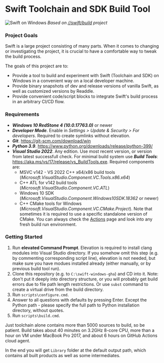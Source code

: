 # Swift Toolchain and SDK Build Tool
![Swift on Windows](doc/img/swift-windows-cover.png)
_Based on [//swift/build](https://github.com/compnerd/swift-build) project_

### Project Goals
Swift is a large project consisting of many parts. When it comes to changing or investigating the project, it is crucial to have a comfortable way to tweak the build process.

The goals of this project are to:
- Provide a tool to build and experiment with Swift (Toolchain and SDK) on Windows in a convenient way on a local developer machine.
- Provide binary snapshots of dev and release versions of vanilla Swift, as well as customized versions by Readdle.
- Provide convenient code/script blocks to integrate Swift's build process in an arbitrary CI/CD flow.

### Requirements
- **_Windows 10 RedStone 4 (10.0.17763.0)_** or newer
- **_Developer Mode_**. Enable in _Settings > Update & Security > For developers_. Required to create symlinks without elevation.
- **_Git_**. https://git-scm.com/download/win
- **_Python 3.9_**. https://www.python.org/downloads/release/python-399/
- **_Visual Studio 2022_**. Any edition. Use most recent version, or version from latest successfull check. For minimal build system use **_Build Tools_**: https://aka.ms/vs/17/release/vs_BuildTools.exe. Required components are:
  - MSVC v142 - VS 2022 C++ x64/x86 build tools (_Microsoft.VisualStudio.Component.VC.Tools.x86.x64_)
  - C++ ATL for v142 build tools (_Microsoft.VisualStudio.Component.VC.ATL_)
  - Windows 10 SDK (_Microsoft.VisualStudio.Component.Windows10SDK.18362_ or newer)
  - C++ CMake tools for Windows (_Microsoft.VisualStudio.Component.VC.CMake.Project_). Note that sometimes it is required to use a specific standalone version of CMake. You can always check the [Actions](https://github.com/readdle/swift-windows-gha/actions/workflows/swift.yml) page and look into any fresh build run environment.

### Getting Started
1. Run **elevated Command Prompt**. Elevation is required to install clang modules into Visual Studio directory. If you somehow omit this step (e.g. by commenting corresponding script line), elevation is not needed, but make sure you have modues installed already (either manually, or by previous build tool run).
2. Clone this repository (e.g. to `C:\swift-windows-gha`) and CD into it. Note: don't put it deeply into directory structure, or you will probably get build errors due to file path length restrictions. Or use `subst` command to create a virtual drive from the build directory.
3. Run `scripts\configure.cmd`.
4. Answer to all questions with defaults by pressing Enter. Except the Python path - please specify the full path to Python installation directory, without quotes.
5. Run `scripts\build.cmd`.

Just toolchain alone contains more than 5000 sources to build, so be patient. Build takes about 40 minutes on 3.2GHz 8-core CPU, more than a hour on VM under MacBook Pro 2017, and about 6 hours on GitHub Actions cloud agent.

In the end you will get `Library` folder at the default output path, which contains all built products as well as some intermediates.
